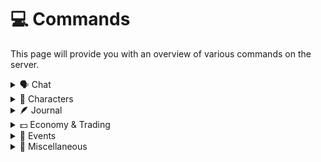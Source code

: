 # 💻 Commands

This page will provide you with an overview of various commands on the server.

<details>

<summary>🗣️ Chat</summary>

**Basic Chat Commands**

* `/msg [player] [text]` - Send someone a private message.
* `/r [text]` - Reply to your last received message.

**Roleplay Commands**

* `/me [text]` - Sends a message in chat with the format of your character performing an action. For example, "`/me jumps around`",
* `/lc [radius]` - Enter & exit local chat with a set radius. You can just do /lc to use the default. Run the command again to leave local chat. While in local chat, you can type "@a" at the start of your message to send a message visible to everyone on the server.

**Other Commands**

* `/name common [text]` - Sets your common name. This can only be done once. Set it to what you'd prefer to be called when you're out-of-character. This will show up on the Discord.
* `/afk` - Puts you in AFK mode. Moving will disable AFK mode.&#x20;
* `/whois [text]` - Helps you figure out who is who. You can use usernames, common names, and character names. However, the tablist will generally tell you what you need to know.

</details>

<details>

<summary><strong>🧙</strong> Characters</summary>

* `/character create [name]` - Start the character creation process.
* `/character edit [element] [value]` - Edit an element of your character.
* `/character view [player]` - View someone's character sheet (not available within first two weeks of a character being submitted).
* `/character reset` - Reset your character. Staff member approval is required.

To edit your character's attributes, you type them in one sequence. For example, "5/3/1/2/4". Do this in the order in which the attributes appear on your sheet.

</details>

<details>

<summary><strong>🪶</strong> Journal</summary>

* `/journal add [text]` - Adds text to your journal entry.
* `/journal view` - Views your current journal entry.
* `/journal clear` - Clears your current journal entry.
* `/journal send` - Sends your current journal entry to Discord.

</details>

<details>

<summary>💵 Economy &#x26; Trading</summary>

* `/bal` - View your balance.
* `/pay [player] [amount]` - Sends crowns to another player.
* `/crowns top` - View the top 5 balances.
* `/trade [player]` - Starts a trade request with another player.
* `/lockdrop` - Toggles your ability to drop items.
* `/giveitem` - After running this, the next player you click on will receive your held item (the whole stack).

</details>

<details>

<summary>👥 Events</summary>

These commands only work during events.

* `/warp [location]` - Teleport to a pre-defined location.
* `/home` - Teleport home.
* `/tpa [player]` - Send a teleport request to another player.

</details>

<details>

<summary>📝 Miscellaneous</summary>

* `/note add [name] [text]` - Creates a note with the provided name and text.
* `/note view [name]` - View a specific notes.
* `/note delete [name]` - Delete a specific note.
* `/notes` - View an overview of all your notes.
* `/report [text]` - Sends a message to the staff team with your username, location, and provided description. Report bugs or rule violations using this command.

</details>


